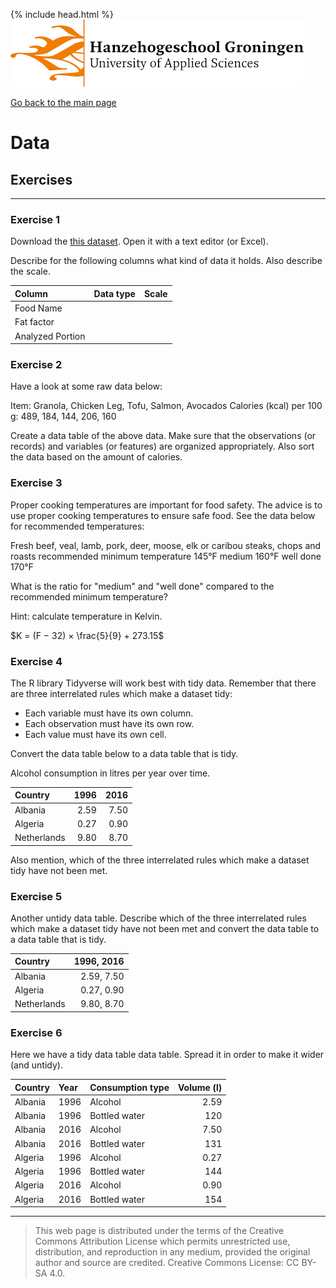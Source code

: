 {% include head.html %}
![Hanze](../hanze/hanze.png)

[Go back to the main page](../index.md)


# Data

## Exercises

---

### Exercise 1

Download the [this dataset](https://www.kaggle.com/datasets/vinitshah0110/food-composition).
Open it with a text editor (or Excel).

Describe for the following columns what kind of data it holds. Also describe the scale.

|Column           |Data type       |Scale            |
|:----------------|:---------------|:----------------|
|Food Name        |                |                 |
|Fat factor       |                |                 |
|Analyzed Portion |                |                 |


### Exercise 2

Have a look at some raw data below:

Item: Granola, Chicken Leg, Tofu, Salmon, Avocados
Calories (kcal) per 100 g: 489, 184, 144, 206, 160

Create a data table of the above data.
Make sure that the observations (or records) and variables (or features) are organized appropriately. Also sort the data based on the amount of calories.

### Exercise 3

Proper cooking temperatures are important for food safety.
The advice is to use proper cooking temperatures to ensure safe food.
See the data below for recommended temperatures:

Fresh beef, veal, lamb, pork, deer, moose, elk or caribou steaks, chops and roasts
recommended minimum temperature	145°F
medium	160°F
well done	170°F

What is the ratio for "medium" and "well done" compared to the recommended minimum temperature?  

Hint: calculate temperature in Kelvin.  

$K = (F − 32) × \frac{5}{9} + 273.15$  

### Exercise 4

The R library Tidyverse will work best with tidy data.
Remember that there are three interrelated rules which make a dataset tidy:
- Each variable must have its own column.
- Each observation must have its own row.
- Each value must have its own cell.

Convert the data table below to a data table that is tidy.

Alcohol consumption in litres per year over time.

|Country        |1996  |2016  |
|:--------------|-----:|-----:|
|Albania        |2.59  |7.50  |
|Algeria        |0.27  |0.90  |
|Netherlands    |9.80  |8.70  |

Also mention, which of the three interrelated rules which make a dataset tidy have not been met.

### Exercise 5

Another untidy data table. Describe which of the three interrelated rules which make a dataset tidy have not been met and convert the data table to a data table that is tidy.

|Country        |1996, 2016   |
|:--------------|------------:|
|Albania        |2.59, 7.50   |
|Algeria        |0.27, 0.90   |
|Netherlands    |9.80, 8.70   |

### Exercise 6

Here we have a tidy data table data table. Spread it in order to make it wider (and untidy).

|Country        |Year|Consumption type   |Volume (l)|
|:--------------|:---|:------------------|---------:|
|Albania        |1996|Alcohol            |2.59      |
|Albania        |1996|Bottled water      |120       |
|Albania        |2016|Alcohol            |7.50      |
|Albania        |2016|Bottled water      |131       |
|Algeria        |1996|Alcohol            |0.27      |
|Algeria        |1996|Bottled water      |144       |
|Algeria        |2016|Alcohol            |0.90      |
|Algeria        |2016|Bottled water      |154       |



---


>This web page is distributed under the terms of the Creative Commons Attribution License which permits unrestricted use, distribution, and reproduction in any medium, provided the original author and source are credited.
>Creative Commons License: CC BY-SA 4.0.

